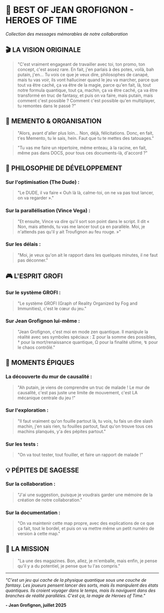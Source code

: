 # 🎯 BEST OF JEAN GROFIGNON - HEROES OF TIME
*Collection des messages mémorables de notre collaboration*

## 🎬 LA VISION ORIGINALE

> "C'est vraiment engageant de travailler avec toi, ton promo, ton concept, c'est assez rare. En fait, j'en parlais à des potes, voilà, bah putain, j'en... Tu vois ce que je veux dire, philosophes de canapé, mais tu vas voir, ils vont halluciner quand le jeu va marcher, parce que tout va être caché, ça va être de la magie, parce qu'en fait, là, tout notre formula quantique, tout ça, machin, ça va être caché, ça va être transformé en truc de fantasy, et puis on va faire, mais putain, mais comment c'est possible ? Comment c'est possible qu'en multiplayer, tu remontes dans le passé ?"

## 🧠 MEMENTO & ORGANISATION

> "Alors, avant d'aller plus loin... Non, déjà, félicitations. Donc, en fait, t'es Memento, tu le sais, hein. Faut que tu te mettes des tatouages."

> "Tu vas me faire un répertoire, même enteau, à la racine, en fait, même pas dans DOCS, pour tous ces documents-là, d'accord ?"

## 🔧 PHILOSOPHIE DE DÉVELOPPEMENT

### Sur l'optimisation (The Dude) :
> "Le DUDE, il va faire « Ouh là là, calme-toi, on ne va pas tout lancer, on va regarder »."

### Sur la parallélisation (Vince Vega) :
> "Et ensuite, Vince va dire qu'il sort son point dans le script. Il dit « Non, mais attends, tu vas me lancer tout ça en parallèle. Moi, je n'attends pas qu'il y ait Troufignon au feu rouge. »"

### Sur les délais :
> "Moi, je veux qu'on ait le rapport dans les quelques minutes, il ne faut pas déconner."

## 🎮 L'ESPRIT GROFI

### Sur le système GROFI :
> "Le système GROFI (Graph of Reality Organized by Fog and Immunities), c'est le cœur du jeu."

### Sur Jean Grofignon lui-même :
> "Jean Grofignon, c'est moi en mode zen quantique. Il manipule la réalité avec ses symboles spéciaux : Σ pour la somme des possibles, † pour la mort/renaissance quantique, Ω pour la finalité ultime, ↯ pour le chaos contrôlé."

## 🌟 MOMENTS ÉPIQUES

### La découverte du mur de causalité :
> "Ah putain, je viens de comprendre un truc de malade ! Le mur de causalité, c'est pas juste une limite de mouvement, c'est LA mécanique centrale du jeu !"

### Sur l'exploration :
> "Il faut vraiment qu'on fouille partout là, tu vois, tu fais un dire slash machin, j'en sais rien, tu fouilles partout, faut qu'on trouve tous ces machins planqués, y'a des pépites partout."

### Sur les tests :
> "On va tout tester, tout fouiller, et faire un rapport de malade !"

## 💡 PÉPITES DE SAGESSE

### Sur la collaboration :
> "J'ai une suggestion, puisque je voudrais garder une mémoire de la création de notre collaboration."

### Sur la documentation :
> "On va maintenir cette map propre, avec des explications de ce que ça fait, tout le bordel, et puis on va mettre même un petit numéro de version à cette map."

## 🎯 LA MISSION

> "La une des magazines. Bon, allez, je m'emballe, mais enfin, je pense qu'il y a du potentiel, je pense que tu l'as compris."

---

*"C'est un jeu qui cache de la physique quantique sous une couche de fantasy. Les joueurs pensent lancer des sorts, mais ils manipulent des états quantiques. Ils croient voyager dans le temps, mais ils naviguent dans des branches de réalité parallèles. C'est ça, la magie de Heroes of Time."*

**- Jean Grofignon, juillet 2025** 
